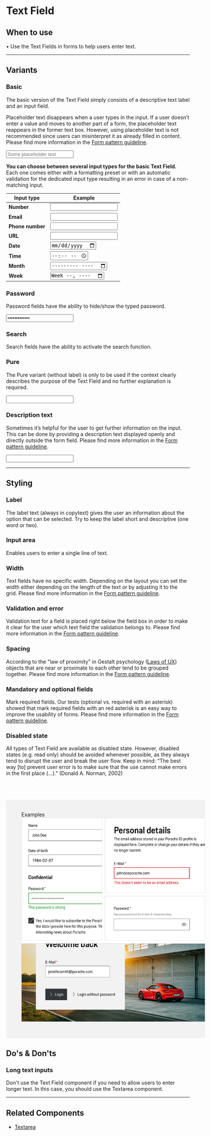 # Text Field

## When to use

  • Use the Text Fields in forms to help users enter text. 

---

## Variants

### Basic

The basic version of the Text Field simply consists of a descriptive text label and an input field. 

Placeholder text disappears when a user types in the input. If a user doesn’t enter a value and moves to another part of a form, the placeholder text reappears in the former text box. However, using placeholder text is not recommended since users can misinterpret it as already filled in content. Please find more information in the [Form pattern guideline](#/patterns/forms).

<p-text-field-wrapper label="Some label"><input type="text" name="some-name" placeholder="Some placeholder text"></p-text-field-wrapper>

**You can choose between several input types for the basic Text Field.**  
Each one comes either with a formatting preset or with an automatic validation for the dedicated input type resulting in an error in case of a non-matching input.

| **Input type** | **Example** |
|-----------|---------|
| **Number** | <p-text-field-wrapper label="Some label"><input type="number" name="some-name" aria-label="Some label"></p-text-field-wrapper> |
| **Email** | <p-text-field-wrapper label="Some label"><input type="email" name="some-name" aria-label="Some label"></p-text-field-wrapper> |
| **Phone number** | <p-text-field-wrapper label="Some label"><input type="tel" name="some-name" aria-label="Some label"></p-text-field-wrapper> |
| **URL** | <p-text-field-wrapper label="Some label"><input type="url" name="some-name" aria-label="Some label"></p-text-field-wrapper> |
| **Date** | <p-text-field-wrapper label="Some label"><input type="date" name="some-name"></p-text-field-wrapper> |
| **Time** | <p-text-field-wrapper label="Some label"><input type="time" name="some-name"></p-text-field-wrapper> |
| **Month** | <p-text-field-wrapper label="Some label"><input type="month" name="some-name"></p-text-field-wrapper> |
| **Week** | <p-text-field-wrapper label="Some label"><input type="week" name="some-name"></p-text-field-wrapper> |


### Password

Password fields have the ability to hide/show the typed password.

<p-text-field-wrapper label="Some label"><input type="password" name="some-name" value="some password"></p-text-field-wrapper>

### Search

Search fields have the ability to activate the search function.  

### Pure

The Pure variant (without label) is only to be used if the context clearly describes the purpose of the Text Field and no further explanation is required.

<p-text-field-wrapper label="Some label" hide-label="true"><input type="text" name="some-name"></p-text-field-wrapper>

### Description text

Sometimes it’s helpful for the user to get further information on the input. This can be done by providing a description text displayed openly and directly outside the form field. Please find more information in the [Form pattern guideline](#/patterns/forms).

<p-text-field-wrapper label="Some label" description="Some description"><input type="text" name="some-name" /></p-text-field-wrapper>

---

## Styling

### Label
The label text (always in copytext) gives the user an information about the option that can be selected. Try to keep the label short and descriptive (one  word or two).

### Input area
Enables users to enter a single line of text.

### Width
Text fields have no specific width. Depending on the layout you can set the width either depending on the length of the text or by adjusting it to the grid. Please find more information in the [Form pattern guideline](#/patterns/forms).

### Validation and error
Validation text for a field is placed right below the field box in order to make it clear for the user which text field the validation belongs to.
Please find more information in the [Form pattern guideline](#/patterns/forms).

### Spacing
According to the "law of proximity" in Gestalt psychology ([Laws of UX](https://lawsofux.com/law-of-proximity)) objects that are near or proximate to each other tend to be grouped together. Please find more information in the [Form pattern guideline](#/patterns/forms).

### Mandatory and optional fields

Mark required fields. Our tests (optional vs. required with an asterisk) showed that mark required fields with an red asterisk is an easy way to improve the usability of forms. Please find more information in the [Form pattern guideline](#/patterns/forms).

### Disabled state

All types of Text Field are available as disabled state. However, disabled states (e.g. read only) should be avoided whenever possible, as they always tend to disrupt the user and break the user flow. Keep in mind: “The best way [to] prevent user error is to make sure that the use cannot make errors in the first place (…).” (Donald A. Norman, 2002)

<div style="background:#F2F2F2; width:100%; margin-top: 64px; padding-top: 32px; padding-left: 42px; padding-bottom: 42px;">
    <p-headline variant="headline-3" tag="h3" style="margin-bottom: 24px;">Examples</p-headline>
    <img src="./assets/text-field-examples.png" alt="Examples for text field usage"/>
</div>

## Do's & Don'ts

### Long text inputs
Don't use the Text Field component if you need to allow users to enter longer text. In this case, you should use the Textarea component.

---

## Related Components

* [Textarea](#/components/textarea)
